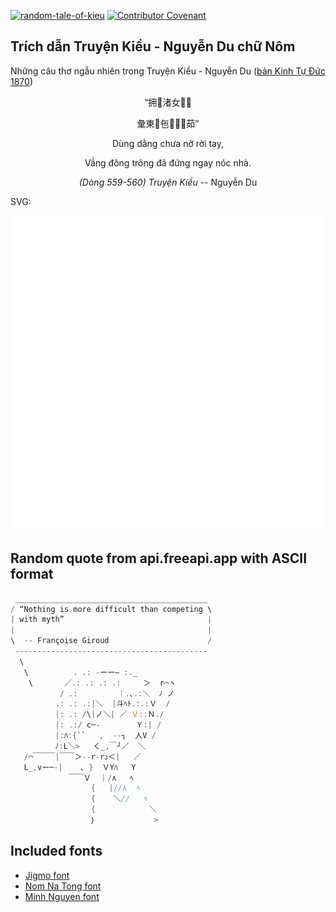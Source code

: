 [![random-tale-of-kieu](https://github.com/huuquyet/random-tale-of-kieu/actions/workflows/random-tale-of-kieu.yml/badge.svg)](https://github.com/huuquyet/random-tale-of-kieu/actions/workflows/random-tale-of-kieu.yml)
[![Contributor Covenant](https://img.shields.io/badge/Contributor%20Covenant-2.1-4baaaa.svg)](.github/CODE_OF_CONDUCT.md "Contributor Covenant 2.1")

## Trích dẫn Truyện Kiều - Nguyễn Du chữ Nôm

Những câu thơ ngẫu nhiên trong Truyện Kiều - Nguyễn Du ([bản Kinh Tự Đức 1870](https://vi.wikisource.org/wiki/Truy%E1%BB%87n_Ki%E1%BB%81u_(b%E1%BA%A3n_Kinh_T%E1%BB%B1_%C4%90%E1%BB%A9c_1870)))

<div align="center">
<!-- START_KIEU -->
      <p class="nom">“拥𥿱渚女𢯦𢬣</p>
      <p class="nom">彙東𬂙㐌𨅸𣦍󰣓茹”</p>
      <p class="quocngu">Dùng dằng chưa nỡ rời tay,</p>
      <p class="quocngu">Vầng đông trông đã đứng ngay nóc nhà.</p>
      <p class="author"><i>(Dòng 559-560) Truyện Kiều</i> -- Nguyễn Du</p>
<!-- END_KIEU -->
</div>

SVG:

<div align="center">
  <img src="./assets/random-kieu.svg" alt="The Tale of Kieu - Nguyen Du">
</div>

## Random quote from api.freeapi.app with ASCII format

<!-- START_QUOTE -->
```rust
 ___________________________________________
/ “Nothing is more difficult than competing \
| with myth”                                |
|                                           |
\  -- Françoise Giroud                      /
 -------------------------------------------
  \
   \          . .: -ーー― :._
    \       ／.: .: .: .:     ＞  r⌒ヽ
           / .:         ｜.､.:＼  ﾉ ノ
          .: .: .:|＼  |斗ﾍﾄ.:.:Ｖ  /
          |: .: /\|ノ＼| ／ Ｖ::Ｎ./
          |: .:/ c─-        Ｙ:| /
          |:ﾊ:{``   ,  --┐  人V /
          ﾉ:L＼>   く_,￣┘／  ＼
   /⌒￣￣￣|￣￣＞--r-rｭ＜|   ／
   L_,vー─-|    ､ }  ＶYﾊ   Y
             ￣￣Ｖ  ｜/∧   ﾍ
                  {   |//∧  ﾍ
                  {    ＼//   ﾍ
                  {            ＼
                  ｝             >
```
<!-- END_QUOTE -->

## Included fonts

- [Jigmo font](https://github.com/kamichikoichi/jigmo)
- [Nom Na Tong font](https://github.com/nomfoundation/font)
- [Minh Nguyen font](https://github.com/TKYKmori/Minh-Nguyen)
